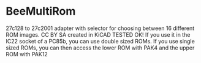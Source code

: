 # BeeMultiRom
27c128 to 27c2001 adapter with selector for choosing between 16 different ROM images.
CC BY SA created in KiCAD
TESTED OK! If you use it in the IC22 socket of a PC85b, you can use double sized ROMs. If you use single sized ROMs, you can then access the lower ROM with PAK4 and the upper ROM with PAK12
